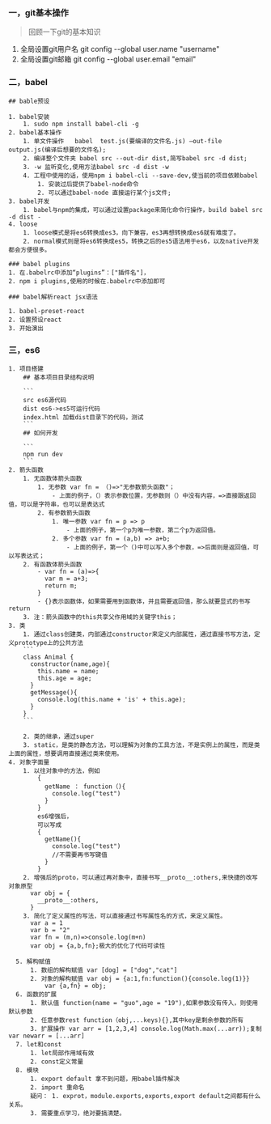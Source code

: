 ### 一，git基本操作
>回顾一下git的基本知识

1. 全局设置git用户名 git config --global user.name "username"
2. 全局设置git邮箱 git config --global user.email "email"

### 二，babel
    ## bable预设

    1. babel安装
        1. sudo npm install babel-cli -g
    2. babel基本操作
        1. 单文件操作   babel  test.js(要编译的文件名.js) —out-file output.js(编译后想要的文件名);
        2. 编译整个文件夹 babel src --out-dir dist,简写babel src -d dist;
        3. -w 监听变化,使用方法babel src -d dist -w
        4. 工程中使用的话，使用npm i babel-cli --save-dev,使当前的项目依赖babel
            1. 安装过后提供了babel-node命令
            2. 可以通过babel-node 直接运行某个js文件;
    3. babel开发
        1. babel与npm的集成，可以通过设置package来简化命令行操作，build babel src -d dist -
    4. loose
        1. loose模式是将es6转换成es3，向下兼容，es3再想转换成es6就有难度了。
        2. normal模式则是将es6转换成es5，转换之后的es5语法用于es6，以及native开发都会方便很多。

    ### babel plugins
    1. 在.babelrc中添加“plugins”：["插件名"]，
    2. npm i plugins,使用的时候在.babelrc中添加即可

    ### babel解析react jsx语法

    1. babel-preset-react
    2. 设置预设react
    3. 开始演出

### 三，es6
    1. 项目搭建
        ## 基本项目目录结构说明

        ```
        src es6源代码
        dist es6->es5可运行代码
        index.html 加载dist目录下的代码，测试
        ```
        ## 如何开发

        ```
        npm run dev
        ```
    2. 箭头函数
        1. 无函数体箭头函数
            1. 无参数 var fn = （)=>"无参数箭头函数"；
                - 上面的例子，（）表示参数位置，无参数则（）中没有内容，=>直接跟返回值，可以是字符串，也可以是表达式
            2. 有参数箭头函数
                1. 唯一参数 var fn = p => p
                    - 上面的例子，第一个p为唯一参数，第二个p为返回值。
                2. 多个参数 var fn = (a,b) => a+b;
                    - 上面的例子，第一个（)中可以写入多个参数，=>后面则是返回值，可以写表达式；
        2. 有函数体箭头函数
            - var fn = (a)=>{
              var m = a+3;
              return m;
            }
            - {}表示函数体，如果需要用到函数体，并且需要返回值，那么就要显式的书写return
        3. 注：箭头函数中的this共享父作用域的关键字this；
    3. 类
        1. 通过class创建类，内部通过constructor来定义内部属性，通过直接书写方法，定义prototype上的公共方法
        ```
        class Animal {
          constructor(name,age){
            this.name = name;
            this.age = age;
          }
          getMessage(){
            console.log(this.name + 'is' + this.age);
          }
        }
        ```

        2. 类的继承，通过super
        3. static，是类的静态方法，可以理解为对象的工具方法，不是实例上的属性，而是类上面的属性，想要调用直接通过类来使用。
    4. 对象字面量
        1. 以往对象中的方法，例如
            {
              getName ： function（){
                console.log("test")
              }
            }
            es6增强后，
            可以写成
            {
              getName(){
                console.log("test")
                //不需要再书写键值
              }
            }
        2. 增强后的proto，可以通过再对象中，直接书写__proto__:others,来快捷的改写对象原型
          var obj = {
            __proto__:others,
          }
        3. 简化了定义属性的写法，可以直接通过书写属性名的方式，来定义属性。
          var a = 1
          var b = "2"
          var fn = (m,n)=>console.log(m+n)
          var obj = {a,b,fn};极大的优化了代码可读性

      5. 解构赋值
          1. 数组的解构赋值 var [dog] = ["dog","cat"]
          2. 对象的解构赋值 var obj = {a:1,fn:function(){console.log(1)}}
              var {a,fn} = obj;
      6. 函数的扩展
          1. 默认值 function(name = "guo",age = "19"),如果参数没有传入，则使用默认参数
          2. 任意参数rest function（obj,...keys){},其中key是剩余参数的所有
          3. 扩展操作 var arr = [1,2,3,4] console.log(Math.max(...arr));复制 var newarr = [...arr]
      7. let和const
          1. let局部作用域有效
          2. const定义常量
      8. 模块
          1. export default 拿不到问题，用babel插件解决
          2. import 重命名
          疑问： 1. exprot，module.exports,exports,export default之间都有什么关系。
          3. 需要重点学习，绝对要搞清楚。

